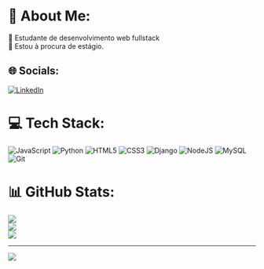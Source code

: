 # 💫 About Me:
🔭 Estudante de desenvolvimento web fullstack<br>👯 Estou à procura de estágio.


## 🌐 Socials:
[![LinkedIn](https://img.shields.io/badge/LinkedIn-%230077B5.svg?logo=linkedin&logoColor=white)](https://linkedin.com/in/danilo-augusto-souza) 


# 💻 Tech Stack:
![JavaScript](https://img.shields.io/badge/javascript-%23323330.svg?style=for-the-badge&logo=javascript&logoColor=%23F7DF1E) ![Python](https://img.shields.io/badge/python-3670A0?style=for-the-badge&logo=python&logoColor=ffdd54) ![HTML5](https://img.shields.io/badge/html5-%23E34F26.svg?style=for-the-badge&logo=html5&logoColor=white) ![CSS3](https://img.shields.io/badge/css3-%231572B6.svg?style=for-the-badge&logo=css3&logoColor=white) ![Django](https://img.shields.io/badge/django-%23092E20.svg?style=for-the-badge&logo=django&logoColor=white) ![NodeJS](https://img.shields.io/badge/node.js-6DA55F?style=for-the-badge&logo=node.js&logoColor=white) ![MySQL](https://img.shields.io/badge/mysql-4479A1.svg?style=for-the-badge&logo=mysql&logoColor=white) ![Git](https://img.shields.io/badge/git-%23F05033.svg?style=for-the-badge&logo=git&logoColor=white)
# 📊 GitHub Stats:
![](https://github-readme-stats.vercel.app/api?username=daniloaugustosouza&theme=gotham&hide_border=true&include_all_commits=false&count_private=false)<br/>
![](https://nirzak-streak-stats.vercel.app/?user=daniloaugustosouza&theme=gotham&hide_border=true)<br/>
![](https://github-readme-stats.vercel.app/api/top-langs/?username=daniloaugustosouza&theme=gotham&hide_border=true&include_all_commits=false&count_private=false&layout=compact)

---
[![](https://visitcount.itsvg.in/api?id=daniloaugustosouza&icon=0&color=0)](https://visitcount.itsvg.in)

<!-- Proudly created with GPRM ( https://gprm.itsvg.in ) -->

